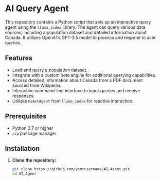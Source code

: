 # AI Query Agent

This repository contains a Python script that sets up an interactive query agent using the `llama_index` library. The agent can query various data sources, including a population dataset and detailed information about Canada. It utilizes OpenAI's GPT-3.5 model to process and respond to user queries.

## Features

- Load and query a population dataset.
- Integrate with a custom note engine for additional querying capabilities.
- Access detailed information about Canada from a PDF document sourced from Wikipedia.
- Interactive command-line interface to input queries and receive responses.
- Utilizes `ReActAgent` from `llama_index` for reactive interaction.

## Prerequisites

- Python 3.7 or higher
- `pip` package manager

## Installation

1. **Clone the repository:**

   ```bash
   git clone https://github.com/yourusername/AI-Agent.git
   cd AI_Agent
